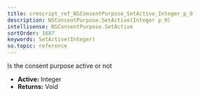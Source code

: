 ```yaml
---
title: crmscript_ref_NSConsentPurpose_SetActive_Integer_p_0
description: NSConsentPurpose.SetActive(Integer p_0)
intellisense: NSConsentPurpose.SetActive
sortOrder: 1687
keywords: SetActive(Integer)
so.topic: reference
---
```



Is the consent purpose active or not



* **Active:** Integer
* **Returns:** Void


